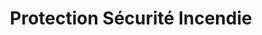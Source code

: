 ---
title: "Protection Sécurité Incendie"
url: /saulxures-sur-moselotte/protection-securite-incendie/
shop: Sicherheit
---